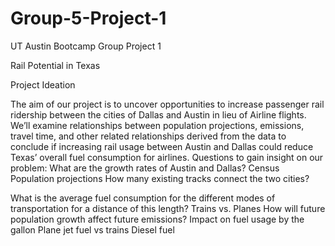 # Group-5-Project-1
UT Austin Bootcamp Group Project 1


Rail Potential in Texas

Project Ideation

The aim of our project is to uncover opportunities to increase passenger rail ridership between the cities of Dallas and Austin in lieu of Airline flights. We’ll examine relationships between population projections, emissions, travel time, and other related relationships derived from the data to conclude if increasing rail usage between Austin and Dallas could reduce Texas’ overall fuel consumption for airlines. 
Questions to gain insight on our problem:
What are the growth rates of Austin and Dallas? 
Census Population projections
How many existing tracks connect the two cities? 


What is the average fuel consumption for the different modes of transportation for a distance of this length? 
Trains vs. Planes
How will future population growth affect future emissions?
Impact on fuel usage by the gallon
Plane jet fuel vs trains Diesel fuel
